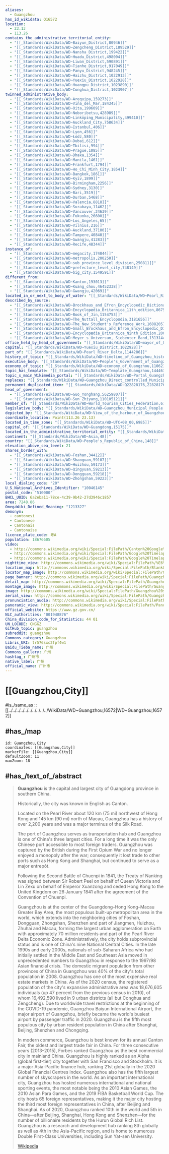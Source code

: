 ```yaml
---
aliases:
  - Guangzhou
has_id_wikidata: Q16572
location:
  - 23.13
  - 113.26
contains_the_administrative_territorial_entity:
  - "[[_Standards/WikiData/WD~Baiyun_District,80946]]"
  - "[[_Standards/WikiData/WD~Zengcheng_District,189529]]"
  - "[[_Standards/WikiData/WD~Nansha_District,199422]]"
  - "[[_Standards/WikiData/WD~Huadu_District,498004]]"
  - "[[_Standards/WikiData/WD~Liwan_District,590891]]"
  - "[[_Standards/WikiData/WD~Tianhe_District,917049]]"
  - "[[_Standards/WikiData/WD~Panyu_District,948245]]"
  - "[[_Standards/WikiData/WD~Haizhu_District,1022913]]"
  - "[[_Standards/WikiData/WD~Yuexiu_District,1022928]]"
  - "[[_Standards/WikiData/WD~Huangpu_District,1023890]]"
  - "[[_Standards/WikiData/WD~Conghua_District,1023907]]"
twinned_administrative_body:
  - "[[_Standards/WikiData/WD~Arequipa,159273]]"
  - "[[_Standards/WikiData/WD~Viña_del_Mar,184345]]"
  - "[[_Standards/WikiData/WD~Oita,199609]]"
  - "[[_Standards/WikiData/WD~Noboribetsu,428989]]"
  - "[[_Standards/WikiData/WD~Linköping_Municipality,499410]]"
  - "[[_Standards/WikiData/WD~Auckland_City,758634]]"
  - "[[_Standards/WikiData/WD~Istanbul,406]]"
  - "[[_Standards/WikiData/WD~Lyon,456]]"
  - "[[_Standards/WikiData/WD~Łódź,580]]"
  - "[[_Standards/WikiData/WD~Dubai,612]]"
  - "[[_Standards/WikiData/WD~Tbilisi,994]]"
  - "[[_Standards/WikiData/WD~Prague,1085]]"
  - "[[_Standards/WikiData/WD~Dhaka,1354]]"
  - "[[_Standards/WikiData/WD~Manila,1461]]"
  - "[[_Standards/WikiData/WD~Frankfurt,1794]]"
  - "[[_Standards/WikiData/WD~Ho_Chi_Minh_City,1854]]"
  - "[[_Standards/WikiData/WD~Bangkok,1861]]"
  - "[[_Standards/WikiData/WD~Kyiv,1899]]"
  - "[[_Standards/WikiData/WD~Birmingham,2256]]"
  - "[[_Standards/WikiData/WD~Sydney,3130]]"
  - "[[_Standards/WikiData/WD~Bari,3519]]"
  - "[[_Standards/WikiData/WD~Durban,5468]]"
  - "[[_Standards/WikiData/WD~Valencia,8818]]"
  - "[[_Standards/WikiData/WD~Surabaya,11462]]"
  - "[[_Standards/WikiData/WD~Vancouver,24639]]"
  - "[[_Standards/WikiData/WD~Fukuoka,26600]]"
  - "[[_Standards/WikiData/WD~Los_Angeles,65]]"
  - "[[_Standards/WikiData/WD~Vilnius,216]]"
  - "[[_Standards/WikiData/WD~Auckland,37100]]"
  - "[[_Standards/WikiData/WD~Tampere,40840]]"
  - "[[_Standards/WikiData/WD~Gwangju,41283]]"
  - "[[_Standards/WikiData/WD~Recife,48344]]"
instance_of:
  - "[[_Standards/WikiData/WD~megacity,174844]]"
  - "[[_Standards/WikiData/WD~metropolis,200250]]"
  - "[[_Standards/WikiData/WD~sub_province_level_division,250811]]"
  - "[[_Standards/WikiData/WD~prefecture_level_city,748149]]"
  - "[[_Standards/WikiData/WD~big_city,1549591]]"
different_from:
  - "[[_Standards/WikiData/WD~Kanton,193013]]"
  - "[[_Standards/WikiData/WD~Kuang_chou,46452338]]"
  - "[[_Standards/WikiData/WD~Gwangju,42069]]"
located_in_or_next_to_body_of_water: "[[_Standards/WikiData/WD~Pearl_River,201463]]"
described_by_source:
  - "[[_Standards/WikiData/WD~Brockhaus_and_Efron_Encyclopedic_Dictionary,602358]]"
  - "[[_Standards/WikiData/WD~Encyclopædia_Britannica_11th_edition,867541]]"
  - "[[_Standards/WikiData/WD~Book_of_Jin,1154753]]"
  - "[[_Standards/WikiData/WD~The_Nuttall_Encyclopædia,3181656]]"
  - "[[_Standards/WikiData/WD~The_New_Student's_Reference_Work,16082057]]"
  - "[[_Standards/WikiData/WD~Small_Brockhaus_and_Efron_Encyclopedic_Dictionary,19180675]]"
  - "[[_Standards/WikiData/WD~Encyclopædia_Britannica_Ninth_Edition,20096917]]"
  - "[[_Standards/WikiData/WD~Meyer_s_Universum,_Siebenter_Band,131314460]]"
office_held_by_head_of_government: "[[_Standards/WikiData/WD~mayor_of_Guangzhou,858795]]"
capital: "[[_Standards/WikiData/WD~Yuexiu_District,1022928]]"
part_of: "[[_Standards/WikiData/WD~Pearl_River_Delta,1144286]]"
history_of_topic: "[[_Standards/WikiData/WD~timeline_of_Guangzhou_history,7805734]]"
executive_body: "[[_Standards/WikiData/WD~People's_Government_of_Guangzhou_Municipality,11062078]]"
economy_of_topic: "[[_Standards/WikiData/WD~economy_of_Guangzhou,11062181]]"
topic_has_template: "[[_Standards/WikiData/WD~Template_Guangzhou,14446350]]"
topic_s_main_Wikimedia_portal: "[[_Standards/WikiData/WD~Portal_Guangzhou,14566540]]"
replaces: "[[_Standards/WikiData/WD~Guangzhou_Direct_controlled_Municipality,19852486]]"
permanent_duplicated_item: "[[_Standards/WikiData/WD~Q22828176,22828176]]"
head_of_government:
  - "[[_Standards/WikiData/WD~Guo_Yonghang,56259807]]"
  - "[[_Standards/WikiData/WD~Sun_Zhiyang,110105121]]"
member_of: "[[_Standards/WikiData/WD~World_Tourism_Cities_Federation,67652870]]"
legislative_body: "[[_Standards/WikiData/WD~Guangzhou_Municipal_People's_Congress,106037313]]"
depicted_by: "[[_Standards/WikiData/WD~View_of_the_harbour_of_Guangzhou,131604582]]"
coordinate_location: Point(113.26 23.13)
located_in_time_zone: "[[_Standards/WikiData/WD~UTC+08_00,6985]]"
capital_of: "[[_Standards/WikiData/WD~Guangdong,15175]]"
located_in_the_administrative_territorial_entity: "[[_Standards/WikiData/WD~Guangdong,15175]]"
continent: "[[_Standards/WikiData/WD~Asia,48]]"
country: "[[_Standards/WikiData/WD~People's_Republic_of_China,148]]"
elevation_above_sea_level: 21
shares_border_with:
  - "[[_Standards/WikiData/WD~Foshan,34412]]"
  - "[[_Standards/WikiData/WD~Shaoguan,59107]]"
  - "[[_Standards/WikiData/WD~Huizhou,59173]]"
  - "[[_Standards/WikiData/WD~Qingyuan,59213]]"
  - "[[_Standards/WikiData/WD~Dongguan,59218]]"
  - "[[_Standards/WikiData/WD~Zhongshan,59223]]"
local_dialing_code: "20"
U_S_National_Archives_Identifier: "10046145"
postal_code: "510000"
BHCL_UUID: 6a2eba11-78ce-4c39-9b42-27d3946c1857
area: 7248.86
OmegaWiki_Defined_Meaning: "1213327"
demonym:
  - cantonesi
  - Cantonese
  - Cantonais
  - Cantonaise
licence_plate_code: 粤A
population: 18676605
video:
  - http://commons.wikimedia.org/wiki/Special:FilePath/Canton%20Google%20Earth%20Timelapse%201984%E2%80%932018.webm
  - http://commons.wikimedia.org/wiki/Special:FilePath/Google%20Timelapse-%20Guangzhou%2C%20China.webm
  - http://commons.wikimedia.org/wiki/Special:FilePath/Google%20Timelapse-%20Guangzhou%2C%20Guangdong%2C%20China.webm
nighttime_view: http://commons.wikimedia.org/wiki/Special:FilePath/%E6%B5%B7%E7%8F%A0%E5%8D%8A%E5%B3%B6%E8%8A%B1%E5%9C%92%E5%A4%9C%E6%99%AF%202012%20%288347581476%29.jpg
location_map: http://commons.wikimedia.org/wiki/Special:FilePath/BlankGuangzhouMap.png
locator_map_image: http://commons.wikimedia.org/wiki/Special:FilePath/Guangdong%20subdivisions%20-%20Guangzhou.svg
page_banner: http://commons.wikimedia.org/wiki/Special:FilePath/Guangzhou%20Banner.jpg
detail_map: http://commons.wikimedia.org/wiki/Special:FilePath/Guangzhou%20map2.png
montage_image: http://commons.wikimedia.org/wiki/Special:FilePath/Guangzhou%20montage.jpg
image: http://commons.wikimedia.org/wiki/Special:FilePath/Guangzhou%20skyline.jpg
aerial_view: http://commons.wikimedia.org/wiki/Special:FilePath/Guangzhou%2C%20China%20%285461525106%29.jpg
pronunciation_audio: http://commons.wikimedia.org/wiki/Special:FilePath/LL-Q58635%20%28pan%29-Gaurav%20Jhammat-%E0%A8%97%E0%A9%81%E0%A8%86%E0%A8%82%E0%A8%97%E0%A8%9C%E0%A8%BC%E0%A9%82.wav
panoramic_view: http://commons.wikimedia.org/wiki/Special:FilePath/PanoramaofCantonatnight.jpg
official_website: https://www.gz.gov.cn/
NLC_authorities: "001948876"
China_division_code_for_Statistics: 44 01
UN_LOCODE: CNGGZ
GitHub_topic: guangzhou
subreddit: guangzhou
Commons_category: Guangzhou
Libris_URI: tr576sxc2fpf4w1
Baidu_Tieba_name: 广州
Commons_gallery: 广州
hashtag_: 广州市
native_label: 广州
official_name: 广州市
---
```


# [[Guangzhou,City]] 

#is_/same_as :: [[../../../../../../../../../../WikiData/WD~Guangzhou,16572|WD~Guangzhou,16572]] 

## #has_/map 


```leaflet
id: Guangzhou,City
coordinates: [[Guangzhou,City]] 
markerFile: [[Guangzhou,City]] 
defaultZoom: 11 
maxZoom: 18
```


## #has_/text_of_/abstract 

> **Guangzhou** is the capital and largest city of Guangdong province in southern China. 
> 
> Historically, the city was known in English as Canton. 
> 
> Located on the Pearl River about 120 km (75 mi) northwest of Hong Kong 
> and 145 km (90 mi) north of Macau, 
> Guangzhou has a history of over 2,200 years and was a major terminus of the Silk Road. 
>
> The port of Guangzhou serves as transportation hub 
> and Guangzhou is one of China's three largest cities. 
> For a long time it was the only Chinese port accessible to most foreign traders. 
> Guangzhou was captured by the British during the First Opium War 
> and no longer enjoyed a monopoly after the war; 
> consequently it lost trade to other ports such as Hong Kong and Shanghai, 
> but continued to serve as a major entrepôt. 
> 
> Following the Second Battle of Chuenpi in 1841, 
> the Treaty of Nanking was signed between Sir Robert Peel on behalf of Queen Victoria and Lin Zexu on behalf of Emperor Xuanzong 
> and ceded Hong Kong to the United Kingdom on 26 January 1841 
> after the agreement of the Convention of Chuenpi.
>
> Guangzhou is at the center of the Guangdong–Hong Kong–Macau Greater Bay Area, the most populous built-up metropolitan area in the world, which extends into the neighboring cities of Foshan, Dongguan, Zhongshan, Shenzhen and part of Jiangmen, Huizhou, Zhuhai and Macau, forming the largest urban agglomeration on Earth with approximately 70 million residents and part of the Pearl River Delta Economic Zone. Administratively, the city holds subprovincial status and is one of China's nine National Central Cities. In the late 1990s and early 2000s, nationals of sub-Saharan Africa who had initially settled in the Middle East and Southeast Asia moved in unprecedented numbers to Guangzhou in response to the 1997/98 Asian financial crisis. The domestic migrant population from other provinces of China in Guangzhou was 40% of the city's total population in 2008. Guangzhou has one of the most expensive real estate markets in China. As of the 2020 census, the registered population of the city's expansive administrative area was 18,676,605 individuals (up 47 percent from the previous census in 2010), of whom 16,492,590 lived in 9 urban districts (all but Conghua and Zengcheng). Due to worldwide travel restrictions at the beginning of the COVID-19 pandemic, Guangzhou Baiyun International Airport, the major airport of Guangzhou, briefly became the world's busiest airport by passenger traffic in 2020. Guangzhou is the fifth most populous city by urban resident population in China after Shanghai, Beijing, Shenzhen and Chongqing.
>
> In modern commerce, Guangzhou is best known for its annual Canton Fair, the oldest and largest trade fair in China. For three consecutive years (2013–2015), Forbes ranked Guangzhou as the best commercial city in mainland China. Guangzhou is highly ranked as an Alpha (global first-tier) city together with San Francisco and Stockholm. It is a major Asia-Pacific finance hub, ranking  21st globally in the 2020 Global Financial Centres Index. Guangzhou also has the fifth largest number of skyscrapers in the world. As an important international city, Guangzhou has hosted numerous international and national sporting events, the most notable being the 2010 Asian Games, the 2010 Asian Para Games, and the 2019 FIBA Basketball World Cup. The city hosts 65 foreign representatives, making it the major city hosting the third most foreign representatives in China, after Beijing and Shanghai. As of 2020, Guangzhou ranked 10th in the world and 5th in China—after Beijing, Shanghai, Hong Kong and Shenzhen—for the number of billionaire residents by the Hurun Global Rich List. Guangzhou is a research and development hub ranking 8th globally as well as 4th in the Asia-Pacific region, and is home to numerous Double First-Class Universities, including Sun Yat-sen University.
>
> [Wikipedia](https://en.wikipedia.org/wiki/Guangzhou) 



